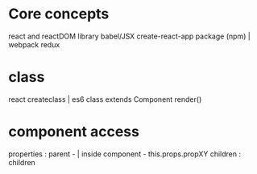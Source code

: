 # Core concepts

react and reactDOM library
babel/JSX
create-react-app package (npm) | webpack
redux

# class
react createclass  | es6 class extends Component
render()

# component access
properties : parent - <mycomponent propXY = ""/>| inside component - this.props.propXY 
children  : <mycomponent>children</mycomponent>

